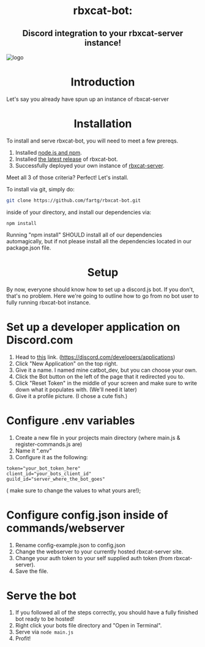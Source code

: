 <h1 align="center"> rbxcat-bot: </h1>
<h2 align="center">Discord integration to your rbxcat-server instance!</h2>

![logo](https://i.imgur.com/7VPmqik.png)

<h1 align="center"> Introduction </h1>
Let's say you already have spun up an instance of rbxcat-server 



<h1 align="center"> Installation </h1>
To install and serve rbxcat-bot, you will need to meet a few prereqs.

1. Installed [node.js and npm](https://nodejs.org/en/download).
2. Installed [the latest release](https://github.com/fartg/rbxcat-bot/releases) of rbxcat-bot.
3. Successfully deployed your own instance of [rbxcat-server](https://github.com/lostmedia/rbxcat-server).

Meet all 3 of those criteria? Perfect! Let's install.

To install via git, simply do:
```bash
git clone https://github.com/fartg/rbxcat-bot.git
```
inside of your directory, and install our dependencies via:
```node
npm install
```

Running "npm install" SHOULD install all of our dependencies automagically, but if not please install all the dependencies located in our package.json file.

<h1 align="center"> Setup </h1>
By now, everyone should know how to set up a discord.js bot. If you don't, that's no problem. Here we're going to outline how to go from no bot user to fully running rbxcat-bot instance.


# Set up a developer application on Discord.com
1. Head to [this](https://discord.com/developers/applications) link. (https://discord.com/developers/applications)
2. Click "New Application" on the top right.
3. Give it a name. I named mine catbot_dev, but you can choose your own.
4. Click the Bot button on the left of the page that it redirected you to.
5. Click "Reset Token" in the middle of your screen and make sure to write down what it populates with. (We'll need it later)
6. Give it a profile picture. (I chose a cute fish.)

# Configure .env variables
1. Create a new file in your projects main directory (where main.js & register-commands.js are)
2. Name it ".env"
3. Configure it as the following:
```
token="your_bot_token_here"
client_id="your_bots_client_id"
guild_id="server_where_the_bot_goes"
```
( make sure to change the values to what yours are!);

# Configure config.json inside of commands/webserver
1. Rename config-example.json to config.json
2. Change the webserver to your currently hosted rbxcat-server site.
3. Change your auth token to your self supplied auth token (from rbxcat-server).
4. Save the file.

# Serve the bot
1. If you followed all of the steps correctly, you should have a fully finished bot ready to be hosted!
2. Right click your bots file directory and "Open in Terminal".
3. Serve via `node main.js`
4. Profit!
